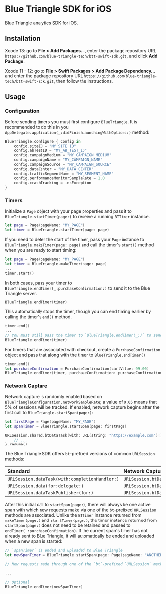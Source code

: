 # Blue Triangle SDK for iOS

Blue Triangle analytics SDK for iOS.

## Installation

Xcode 13: go to **File > Add Packages…**, enter the package repository URL `https://github.com/blue-triangle-tech/btt-swift-sdk.git`, and click **Add Package**.

Xcode 11 - 12: go to **File > Swift Packages > Add Package Dependency…** and enter the package repository URL `https://github.com/blue-triangle-tech/btt-swift-sdk.git`, then follow the instructions.

## Usage

### Configuration

Before sending timers you must first configure `BlueTriangle`. It is recommended to do this in you `AppDelegate.application(_:didFinishLaunchingWithOptions:)` method:

```swift
BlueTriangle.configure { config in
    config.siteID = "MY_SITE_ID"
    config.abTestID = "MY_AB_TEST_ID"
    config.campaignMedium = "MY_CAMPAIGN_MEDIUM"
    config.campaignName = "MY_CAMPAIGN_NAME"
    config.campaignSource = "MY_CAMPAIGN_SOURCE"
    config.dataCenter = "MY_DATA_CENTER"
    config.trafficSegmentName = "MY_SEGMENT_NAME"
    config.performanceMonitorSampleRate = 1.0
    config.crashTracking = .nsException
}
```

### Timers

Initialize a `Page` object with your page properties and pass it to `BlueTriangle.startTimer(page:)` to receive a running `BTTimer` instance.

```swift
let page = Page(pageName: "MY_PAGE")
let timer = BlueTriangle.startTimer(page: page)
```

If you need to defer the start of the timer, pass your `Page` instance to `BlueTriangle.makeTimer(page: page)` and call the timer's `start()` method when you are ready to start timing:

```swift
let page = Page(pageName: "MY_PAGE")
let timer = BlueTriangle.makeTimer(page: page)
...
timer.start()
```

In both cases, pass your timer to `BlueTriangle.endTimer(_:purchaseConfirmation:)` to send it to the Blue Triangle server. 

```swift
BlueTriangle.endTimer(timer)
```

This automatically stops the timer, though you can end timing earlier by calling the timer's `end()` method.

```swift
timer.end()
...
// You must still pass the timer to `BlueTriangle.endTimer(_:)` to send it to the Blue Triangle server
BlueTriangle.endTimer(timer)
```

For timers that are associated with checkout, create a `PurchaseConfirmation` object and pass that along with the timer to `BlueTriangle.endTimer()`

```swift
timer.end()
let purchaseConfirmation = PurchaseConfirmation(cartValue: 99.00)
BlueTriangle.endTimer(timer, purchaseConfirmation: purchaseConfirmation)
```

### Network Capture

Network capture is randomly enabled based on `BlueTriangleConfiguration.networkSampleRate`; a value of `0.05` means that 5% of sessions will be tracked. If enabled, network capture begins after the first call to `BlueTriangle.startSpan(page:)`:

```swift
let firstPage = Page(pageName: "MY_PAGE")
let spanTimer = BlueTriangle.startSpan(page: firstPage)

URLSession.shared.btDataTask(with: URL(string: "https://example.com")!) { data, response, error in
    // ...
}.resume()
```

The Blue Triangle SDK offers `bt`-prefixed versions of common `URLSession` methods:

| Standard                                       | Network Capture                                  |
| :--                                            | :--                                              |     
| `URLSession.dataTask(with:completionHandler:)` | `URLSession.btDataTask(with:completionHandler:)` |
| `URLSession.data(for:delegate:)`               | `URLSession.btData(for:delegate:)`               |
| `URLSession.dataTaskPublisher(for:)`           | `URLSession.btDataTaskPublisher(for:)`           |

After this initial call to `startSpan(page:)`, there will always be one active span with which new requests make via one of the `bt`-prefixed `URLSession` methods are associated. Unlike the `BTTimer` instance returned from `makeTimer(page:)` and `startTimer(page:)`, the timer instance returned from `startSpan(page:)` does not need to be retained and passed to `endTimer(_:purchaseConfirmation)`. If the current span's timer has not already sent to Blue Triangle, it will automatically be ended and uploaded when a new span is started:

```swift
// `spanTimer` is ended and uploaded to Blue Triangle
let newSpanTimer = BlueTriangle.startSpan(page: Page(pageName: "ANOTHER_PAGE"))

// New requests made through one of the `bt`-prefixed `URLSession` methods are associated with `ANOTHER_PAGE`

...

// Optional
BlueTriangle.endTimer(newSpanTimer)
```
